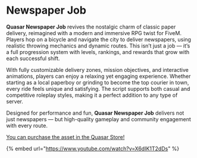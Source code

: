 # Newspaper Job

**Quasar Newspaper Job** revives the nostalgic charm of classic paper delivery, reimagined with a modern and immersive RPG twist for FiveM. Players hop on a bicycle and navigate the city to deliver newspapers, using realistic throwing mechanics and dynamic routes. This isn’t just a job — it’s a full progression system with levels, rankings, and rewards that grow with each successful shift.

With fully customizable delivery zones, mission objectives, and interactive animations, players can enjoy a relaxing yet engaging experience. Whether starting as a local paperboy or grinding to become the top courier in town, every ride feels unique and satisfying. The script supports both casual and competitive roleplay styles, making it a perfect addition to any type of server.

Designed for performance and fun, **Quasar Newspaper Job** delivers not just newspapers — but high-quality gameplay and community engagement with every route.

[You can purchase the asset in the Quasar Store!](https://www.quasar-store.com/scripts/newspaper)

{% embed url="https://www.youtube.com/watch?v=X6dIK1T2dDs" %}
